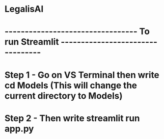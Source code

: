 # LegalisAI
# --------------------------------- To run Streamlit ---------------------------------
# Step 1 - Go on VS Terminal then write cd Models (This will change the current directory to Models)
# Step 2 - Then write streamlit run app.py